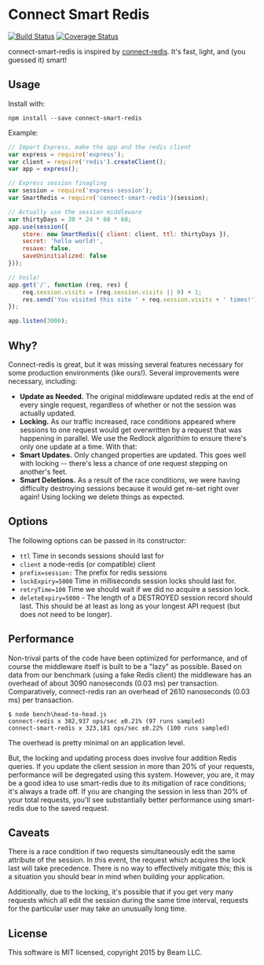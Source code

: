 # Connect Smart Redis

[![Build Status](https://travis-ci.org/MCProHosting/connect-smart-redis.svg)](https://travis-ci.org/MCProHosting/connect-smart-redis) [![Coverage Status](https://coveralls.io/repos/MCProHosting/connect-smart-redis/badge.svg)](https://coveralls.io/r/MCProHosting/connect-smart-redis)

connect-smart-redis is inspired by [connect-redis](http://github.com/tj/connect-redis). It's fast, light, and (you guessed it) smart!

## Usage

Install with:

```
npm install --save connect-smart-redis
```

Example:

```js
// Import Express, make the app and the redis client
var express = require('express');
var client = require('redis').createClient();
var app = express();

// Express session finagling
var session = require('express-session');
var SmartRedis = require('connect-smart-redis')(session);

// Actually use the session middleware
var thirtyDays = 30 * 24 * 60 * 60;
app.use(session({
    store: new SmartRedis({ client: client, ttl: thirtyDays }),
    secret: 'hello world!',
    resave: false,
    saveUninitialized: false
}));

// Voila!
app.get('/', function (req, res) {
    req.session.visits = (req.session.visits || 0) + 1;
    res.send('You visited this site ' + req.session.visits + ' times!');
});

app.listen(3000);
```

## Why?

Connect-redis is great, but it was missing several features necessary for some production environments (like ours!). Several improvements were necessary, including:

 * **Update as Needed.** The original middleware updated redis at the end of every single request, regardless of whether or not the session was actually updated.
 * **Locking.** As our traffic increased, race conditions appeared where sessions to one request would get overwritten by a request that was happening in parallel. We use the Redlock algorithim to ensure there's only one update at a time. With that:
 * **Smart Updates.** Only changed properties are updated. This goes well with locking -- there's less a chance of one request stepping on another's feet.
 * **Smart Deletions.** As a result of the race conditions, we were having difficulty destroying sessions because it would get re-set right over again! Using locking we delete things as expected.

## Options

The following options can be passed in its constructor:

 * `ttl` Time in seconds sessions should last for
 * `client` a node-redis (or compatible) client
 * `prefix=session:` The prefix for redis sessions
 * `lockExpiry=5000` Time in milliseconds session locks should last for.
 * `retryTime=100` Time we should wait if we did no acquire a session lock.
 * `deleteExpiry=5000` - The length of a DESTROYED session record should last. This should be at least as long as your longest API request (but does not need to be longer).

## Performance

Non-trival parts of the code have been optimized for performance, and of course the middleware itself is built to be a "lazy" as possible. Based on data from our benchmark (using a fake Redis client) the middleware has an overhead of about 3090 nanoseconds (0.03 ms) per transaction. Comparatively, connect-redis ran an overhead of 2610 nanoseconds (0.03 ms) per transaction.

```
$ node bench\head-to-head.js
connect-redis x 382,937 ops/sec ±0.21% (97 runs sampled)
connect-smart-redis x 323,181 ops/sec ±0.22% (100 runs sampled)
```

The overhead is pretty minimal on an application level.

But, the locking and updating process does involve four addition Redis queries. If you update the client session in more than 20% of your requests, performance will be degregated using this system. However, you are, it may be a good idea to use smart-redis due to its mitigation of race conditions; it's always a trade off. If you are changing the session in less than 20% of your total requests, you'll see substantially better performance using smart-redis due to the saved request.

## Caveats

There is a race condition if two requests simultaneously edit the same attribute of the session. In this event, the request which acquires the lock last will take precedence. There is no way to effectively mitigate this; this is a situation you should bear in mind when building your application.

Additionally, due to the locking, it's possible that if you get very many requests which all edit the session during the same time interval, requests for the particular user may take an unusually long time.

## License

This software is MIT licensed, copyright 2015 by Beam LLC.
